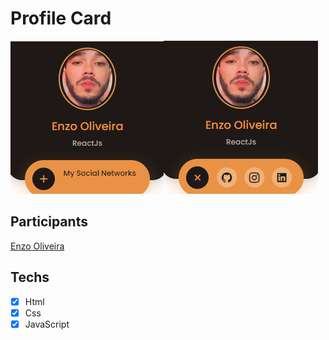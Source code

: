 # Profile Card

![preview img](/assets/img/card.png)![preview img](/assets/img/card2.png)






## Participants

[Enzo Oliveira](https://www.linkedin.com/in/enzo-oliveira-a18344229/)


## Techs

- [x] Html
- [x] Css
- [x] JavaScript

